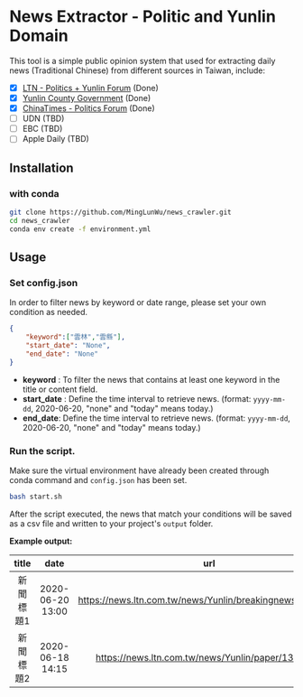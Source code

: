 # News Extractor - Politic and Yunlin Domain

This tool is a simple public opinion system that used for extracting daily news (Traditional Chinese) from different sources in Taiwan, include:
- [x] [LTN - Politics + Yunlin Forum](https://www.ltn.com.tw) (Done)
- [x] [Yunlin County Government](https://www.yunlin.gov.tw/News.aspx?n=1244&sms=9662) (Done)
- [x] [ChinaTimes - Politics Forum](https://www.chinatimes.com/politic/total?page=1&chdtv) (Done)
- [ ] UDN (TBD)
- [ ] EBC (TBD)
- [ ] Apple Daily (TBD)

## Installation
### with conda 
```bash
git clone https://github.com/MingLunWu/news_crawler.git
cd news_crawler
conda env create -f environment.yml
```

## Usage 
### Set config.json

In order to filter news by keyword or date range, please set your own condition as needed.

```json
{
    "keyword":["雲林","雲縣"],  
    "start_date": "None", 
    "end_date": "None" 
}
```
+ **keyword** : To filter the news that contains at least one keyword in the title or content field.
+ **start_date** : Define the time interval to retrieve news. (format: `yyyy-mm-dd`, 2020-06-20, "none" and "today" means today.)
+ **end_date**: Define the time interval to retrieve news. (format: `yyyy-mm-dd`, 2020-06-20, "none" and "today" means today.)

### Run the script.
Make sure the virtual environment have already been created through conda command and `config.json` has been set.

```bash
bash start.sh
```

After the script executed, the news that match your conditions will be saved as a csv file and written to your project's `output` folder.

**Example output:** 

|   title   |       date       |                            url                           |     content     | source | forum | reporter |
|:---------:|:----------------:|:--------------------------------------------------------:|:---------------:|:------:|:-----:|:--------:|
| 新聞標題1 | 2020-06-20 13:00 | https://news.ltn.com.tw/news/Yunlin/breakingnews/3214390 |   news content  |  自由  |  生活 |   name1  |
| 新聞標題2 | 2020-06-18 14:15 |     https://news.ltn.com.tw/news/Yunlin/paper/1383368    | example content |  自由  |  生活 |   name2  |



